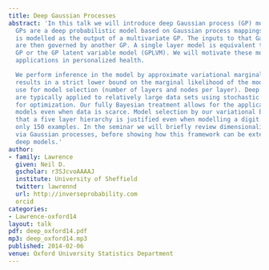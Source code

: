 ```yaml
---
title: Deep Gaussian Processes
abstract: 'In this talk we will introduce deep Gaussian process (GP) models. Deep
  GPs are a deep probabilistic model based on Gaussian process mappings. The data
  is modelled as the output of a multivariate GP. The inputs to that Gaussian process
  are then governed by another GP. A single layer model is equivalent to a standard
  GP or the GP latent variable model (GPLVM). We will motivate these models by considering
  applications in personalized health.

  We perform inference in the model by approximate variational marginalization. This
  results in a strict lower bound on the marginal likelihood of the model which we
  use for model selection (number of layers and nodes per layer). Deep belief networks
  are typically applied to relatively large data sets using stochastic gradient descent
  for optimization. Our fully Bayesian treatment allows for the application of deep
  models even when data is scarce. Model selection by our variational bound shows
  that a five layer hierarchy is justified even when modelling a digit data set containing
  only 150 examples. In the seminar we will briefly review dimensionality reduction
  via Gaussian processes, before showing how this framework can be extended to build
  deep models.'
author:
- family: Lawrence
  given: Neil D.
  gscholar: r3SJcvoAAAAJ
  institute: University of Sheffield
  twitter: lawrennd
  url: http://inverseprobability.com
  orcid
categories:
- Lawrence-oxford14
layout: talk
pdf: deep_oxford14.pdf
mp3: deep_oxford14.mp3
published: 2014-02-06
venue: Oxford University Statistics Department
---
```

